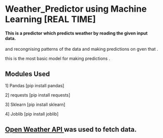 # Weather_Predictor using Machine Learning [REAL TIME]

#### This is a predictor which predicts weather by reading the given input data.

and recongnising patterns of the data and making predictions on gven that .

this is the most basic model for making predictions .

## Modules Used
1] Pandas  [pip install pandas]

2] requests [pip install requests]

3] Sklearn [pip install sklearn]

4] Joblib [pip install joblib]

## <a href='https://openweathermap.org/api'>Open Weather API </a> was used to fetch data.
 
